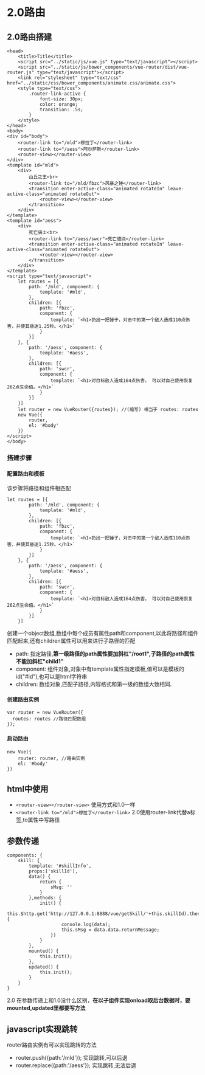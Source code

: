 # 2.0路由
## 2.0路由搭建
```
<head>
    <title>Title</title>
    <script src="../static/js/vue.js" type="text/javascript"></script>
    <script src="../static/js/bower_components/vue-router/dist/vue-router.js" type="text/javascript"></script>
    <link rel="stylesheet" type="text/css" href="../static/css/bower_components/animate.css/animate.css">
    <style type="text/css">
        .router-link-active {
            font-size: 30px;
            color: orange;
            transition: .5s;
        }
    </style>
</head>
<body>
<div id="body">
    <router-link to="/mld">穆拉丁</router-link>
    <router-link to="/aess">阿尔萨斯</router-link>
    <router-view></router-view>
</div>
<template id="mld">
    <div>
        山丘之王<br>
        <router-link to="/mld/fbzc">风暴之锤</router-link>
        <transition enter-active-class="animated rotateIn" leave-active-class="animated rotateOut">
            <router-view></router-view>
        </transition>
    </div>
</template>
<template id="aess">
    <div>
        死亡骑士<br>
        <router-link to="/aess/swcr">死亡缠绕</router-link>
        <transition enter-active-class="animated rotateIn" leave-active-class="animated rotateOut">
            <router-view></router-view>
        </transition>
    </div>
</template>
<script type="text/javascript">
    let routes = [{
        path: '/mld', component: {
            template: '#mld',
        },
        children: [{
            path: 'fbzc',
            component: {
                template: `<h1>扔出一把锤子，对击中的第一个敌人造成110点伤害，并使其昏迷1.25秒。</h1>`
            }
        }]
    }, {
        path: '/aess', component: {
            template: '#aess',
        },
        children: [{
            path: 'swcr',
            component: {
                template: `<h1>对目标敌人造成164点伤害。 可以对自己使用恢复262点生命值。</h1>`
            }
        }]
    }]
    let router = new VueRouter({routes}); //(缩写) 相当于 routes: routes
    new Vue({
        router,
        el: '#body'
    })
</script>
</body>
```
### 搭建步骤
#### 配置路由和模板
该步骤将路径和组件相匹配
```
let routes = [{
        path: '/mld', component: {
            template: '#mld',
        },
        children: [{
            path: 'fbzc',
            component: {
                template: `<h1>扔出一把锤子，对击中的第一个敌人造成110点伤害，并使其昏迷1.25秒。</h1>`
            }
        }]
    }, {
        path: '/aess', component: {
            template: '#aess',
        },
        children: [{
            path: 'swcr',
            component: {
                template: `<h1>对目标敌人造成164点伤害。 可以对自己使用恢复262点生命值。</h1>`
            }
        }]
    }]
```
创建一个object数组,数组中每个成员有属性path和component,以此将路径和组件匹配起来,还有children属性可以用来进行子路径的匹配 
* path: 指定路径,**第一级路径的path属性要加斜杠"/root1",子路径的path属性不能加斜杠"child1"**
* component: 组件对象,对象中有template属性指定模板,值可以是模板的id("#id"),也可以是html字符串
* children: 数组对象,匹配子路径,内容格式和第一级的数组大致相同.
#### 创建路由实例
```
var router = new VueRouter({
  routes: routes //路径匹配数组
});
```
#### 启动路由
```
new Vue({
    router: router, //路由实例
    el: '#body'
})
```
## html中使用
* ``<router-view></router-view>`` 使用方式和1.0一样
* ``<router-link to="/mld">穆拉丁</router-link>`` 2.0使用router-link代替a标签,to属性中写路径
## 参数传递
```
components: {
    skill: {
        template: '#skillInfo',
        props:['skillId'],
        data() {
            return {
                sMsg: ''
            }
        },methods: {
            init() {
                this.$http.get('http://127.0.0.1:8888/vue/getSkill/'+this.skillId).then((data)=>{
                    console.log(data);
                    this.sMsg = data.data.returnMessage;
                })
            }
        },
        mounted() {
            this.init();
        },
        updated() {
            this.init();
        }
    }
}
```
2.0 在参数传递上和1.0没什么区别，**在以子组件实现onload取后台数据时，要mounted,updated里都要写方法**
## javascript实现跳转                    
router路由实例有可以实现跳转的方法
* router.push({path:'/mld'}); 实现跳转,可以后退
* router.replace({path:'/aess'}); 实现跳转,无法后退
                    
